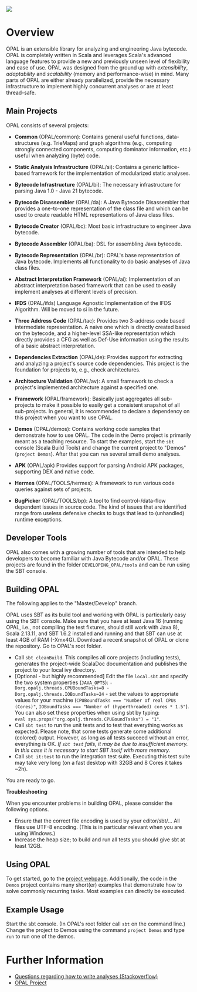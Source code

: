 ![](https://github.com/opalj/OPAL/workflows/Build%20and%20Execute%20Tests/badge.svg)

# Overview
OPAL is an extensible library for analyzing and engineering Java bytecode.
OPAL is completely written in Scala and leverages Scala's advanced language features to provide a new and previously unseen level of flexibility and ease of use.
OPAL was designed from the ground up with *extensibility*, *adaptability* and *scalability* (memory and performance-wise) in mind.
Many parts of OPAL are either already parallelized, provide the necessary infrastructure to implement highly concurrent analyses or are at least thread-safe.

## Main Projects
OPAL consists of several projects:

* **Common** (OPAL/common): Contains general useful functions, data-structures (e.g. TrieMaps) and graph algorithms (e.g., computing strongly connected components, computing dominator information, etc.) useful when analyzing (byte) code.

* **Static Analysis Infrastructure** (OPAL/si): Contains a generic lattice-based framework for the implementation of modularized static analyses.

* **Bytecode Infrastructure** (OPAL/bi): The necessary infrastructure for parsing Java 1.0 - Java 21 bytecode.

* **Bytecode Disassembler** (OPAL/da): A Java Bytecode Disassembler that provides a one-to-one representation of the class file and which can be used to create readable HTML representations of Java class files.

* **Bytecode Creator** (OPAL/bc): Most basic infrastructure to engineer Java bytecode.

* **Bytecode Assembler** (OPAL/ba): DSL for assembling Java bytecode.

* **Bytecode Representation** (OPAL/br): OPAL's base representation of Java bytecode. Implements all functionality to do basic analyses of Java class files.

* **Abstract Interpretation Framework** (OPAL/ai): Implementation of an abstract interpretation based framework that can be used to easily implement analyses at different levels of precision.

* **IFDS** (OPAL/ifds) Language Agnostic Implementation of the IFDS Algorithm. Will be moved to si in the future.

* **Three Address Code** (OPAL/tac): Provides two 3-address code based intermediate representation. A naive one which is directly created based on the bytecode, and a higher-level SSA-like representation which directly provides a CFG as well as Def-Use information using the results of a basic abstract interpretation. 

* **Dependencies Extraction** (OPAL/de): Provides support for extracting and analyzing a project's source code dependencies. This project is the foundation for projects to, e.g., check architectures.

* **Architecture Validation** (OPAL/av): A small framework to check a project's implemented architecture against a specified one.

* **Framework** (OPAL/framework): Basically just aggregates all sub-projects to make it possible to easily get a consistent snapshot of all sub-projects. In general, it is recommended to declare a dependency on this project when you want to use OPAL.

* **Demos** (OPAL/demos): Contains working code samples that demonstrate how to use OPAL. The code in the Demo project is primarily meant as a teaching resource. To start the examples, start the `sbt` console (Scala Build Tools) and change the current project to "Demos" (`project Demos`). After that you can `run` several small demo analyses.

* **APK** (OPAL/apk) Provides support for parsing Android APK packages, supporting DEX and native code.

* **Hermes** (OPAL/TOOLS/hermes): A framework to run various code queries against sets of projects.

* **BugPicker** (OPAL/TOOLS/bp): A tool to find control-/data-flow dependent issues in source code. The kind of issues that are identified range from useless defensive checks to bugs that lead to (unhandled) runtime exceptions.

## Developer Tools

OPAL also comes with a growing number of tools that are intended to help developers to become familiar with Java Bytecode and/or OPAL. These projects are found in the folder `DEVELOPING_OPAL/tools` and can be run using the SBT console.

## Building OPAL
The following applies to the "Master/Develop" branch.

OPAL uses SBT as its build tool and working with OPAL is particularly easy using the SBT console.
Make sure that you have at least Java 16 (running OPAL, i.e., not compiling the test fixtures, should still work with Java 8), Scala 2.13.11, and SBT 1.6.2 installed and running and that SBT can use at least 4GB of RAM (-Xmx4G). Download a recent snapshot of OPAL or clone the repository.
Go to OPAL's root folder.

* Call `sbt cleanBuild`. This compiles all core projects (including tests), generates the project-wide ScalaDoc documentation and publishes the project to your local ivy directory.
* [Optional - but highly recommended] Edit the file `local.sbt` and specify the two system properties (`JAVA_OPTS`): `-Dorg.opalj.threads.CPUBoundTasks=8
-Dorg.opalj.threads.IOBoundTasks=24` - set the values to appropriate values for your machine (`CPUBoundTasks === "Number of real CPUs (Cores)"`, `IOBoundTasks === "Number of (hyperthreaded) cores * 1.5"`). You can also set these properties when using sbt by typing:  
`eval sys.props("org.opalj.threads.CPUBoundTasks") = "1"`.
* Call `sbt test` to run the unit tests and to test that everything works as expected. Please note, that some tests generate some additional (colored) output. However, as long as all tests succeed without an error, everything is OK. *If `sbt test` fails, it may be due to insufficient memory. In this case it is necessary to start SBT itself with more memory.*
* Call `sbt it:test` to run the integration test suite. Executing this test suite may take very long (on a fast desktop with 32GB and 8 Cores it takes ~2h).

You are ready to go.

**Troubleshooting**

When you encounter problems in building OPAL, please consider the following options.

 - Ensure that the correct file encoding is used by your editor/sbt/... All files use UTF-8 encoding. (This is in particular relevant when you are using Windows.)
 - Increase the heap size; to build and run all tests you should give sbt at least 12GB.

## Using OPAL
To get started, go to the [project webpage](http://www.opal-project.de). Additionally, the code in the `Demos` project contains many short(er) examples that demonstrate how to solve commonly recurring tasks. Most examples can directly be executed.

## Example Usage
Start the sbt console. (In OPAL's root folder call `sbt` on the command line.)
Change the project to Demos using the command `project Demos` and type `run` to run one of the demos.

# Further Information
* [Questions regarding how to write analyses (Stackoverflow)](http://stackoverflow.com/questions/tagged/opal-framework?sort=newest)
* [OPAL Project](http://www.opal-project.de)
